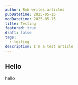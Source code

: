 ```yaml
---
author: Rob writes articles
pubDatetime: 2025-05-15
modDatetime: 2025-05-15
title: Testing
featured: true
draft: false
tags:
  - testing
description: I'm a test article
---
```

## Hello

hello